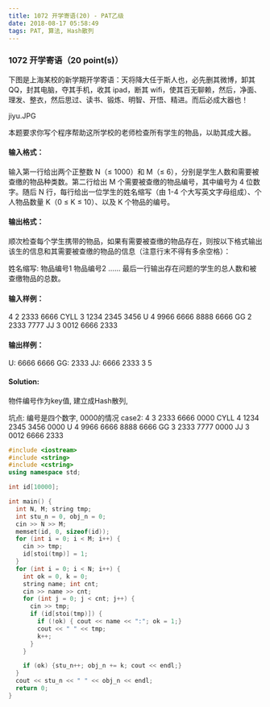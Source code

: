 ```yaml
---
title: 1072 开学寄语(20) - PAT乙级
date: 2018-08-17 05:58:49
tags: PAT, 算法, Hash散列
---
```


### 1072 开学寄语（20 point(s)）

下图是上海某校的新学期开学寄语：天将降大任于斯人也，必先删其微博，卸其 QQ，封其电脑，夺其手机，收其 ipad，断其 wifi，使其百无聊赖，然后，净面、理发、整衣，然后思过、读书、锻炼、明智、开悟、精进。而后必成大器也！

jiyu.JPG

本题要求你写个程序帮助这所学校的老师检查所有学生的物品，以助其成大器。

#### 输入格式：
输入第一行给出两个正整数 N（≤ 1000）和 M（≤ 6），分别是学生人数和需要被查缴的物品种类数。第二行给出 M 个需要被查缴的物品编号，其中编号为 4 位数字。随后 N 行，每行给出一位学生的姓名缩写（由 1-4 个大写英文字母组成）、个人物品数量 K（0 ≤ K ≤ 10）、以及 K 个物品的编号。

#### 输出格式：
顺次检查每个学生携带的物品，如果有需要被查缴的物品存在，则按以下格式输出该生的信息和其需要被查缴的物品的信息（注意行末不得有多余空格）：

姓名缩写: 物品编号1 物品编号2 ……
最后一行输出存在问题的学生的总人数和被查缴物品的总数。

#### 输入样例：
4 2
2333 6666
CYLL 3 1234 2345 3456
U 4 9966 6666 8888 6666
GG 2 2333 7777
JJ 3 0012 6666 2333

#### 输出样例：
U: 6666 6666
GG: 2333
JJ: 6666 2333
3 5

#### Solution:

物件编号作为key值, 建立成Hash散列,

坑点: 编号是四个数字, 0000的情况
case2:
4 3
2333 6666 0000
CYLL 4 1234 2345 3456 0000
U 4 9966 6666 8888 6666
GG 3 2333 7777 0000
JJ 3 0012 6666 2333


```cpp
#include <iostream>
#include <string>
#include <cstring>
using namespace std;

int id[10000];

int main() {
  int N, M; string tmp;
  int stu_n = 0, obj_n = 0;
  cin >> N >> M;
  memset(id, 0, sizeof(id));
  for (int i = 0; i < M; i++) {
    cin >> tmp;
    id[stoi(tmp)] = 1;
  }
  for (int i = 0; i < N; i++) {
    int ok = 0, k = 0;
    string name; int cnt;
    cin >> name >> cnt;
    for (int j = 0; j < cnt; j++) {
      cin >> tmp;
      if (id[stoi(tmp)]) {
        if (!ok) { cout << name << ":"; ok = 1;}
        cout << " " << tmp;
        k++;
      }
    }

    if (ok) {stu_n++; obj_n += k; cout << endl;}
  }
  cout << stu_n << " " << obj_n << endl;
  return 0;
}
```



